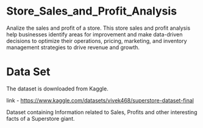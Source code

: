 # Store_Sales_and_Profit_Analysis
Analize the sales and profit of a store. This store sales and profit analysis help businesses identify areas for improvement and make data-driven decisions to optimize their operations, pricing, marketing, and inventory management strategies to drive revenue and growth. 
# Data Set 
The dataset is downloaded from Kaggle. 

link - https://www.kaggle.com/datasets/vivek468/superstore-dataset-final 

Dataset containing Information related to Sales, Profits and other interesting facts of a Superstore giant.  
